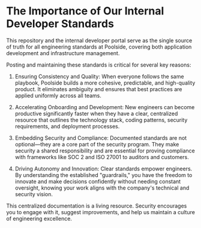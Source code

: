 # The Importance of Our Internal Developer Standards

This repository and the internal developer portal serve as the single source of truth for all engineering standards at Poolside, covering both application development and infrastructure management.

Posting and maintaining these standards is critical for several key reasons:

1. Ensuring Consistency and Quality: When everyone follows the same playbook, Poolside builds a more cohesive, predictable, and high-quality product. It eliminates ambiguity and ensures that best practices are applied uniformly across all teams.

2. Accelerating Onboarding and Development: New engineers can become productive significantly faster when they have a clear, centralized resource that outlines the technology stack, coding patterns, security requirements, and deployment processes.

3. Embedding Security and Compliance: Documented standards are not optional—they are a core part of the security program. They make security a shared responsibility and are essential for proving compliance with frameworks like SOC 2 and ISO 27001 to auditors and customers.

4. Driving Autonomy and Innovation: Clear standards empower engineers. By understanding the established "guardrails," you have the freedom to innovate and make decisions confidently without needing constant oversight, knowing your work aligns with the company's technical and security vision.

This centralized documentation is a living resource. Security encourages you to engage with it, suggest improvements, and help us maintain a culture of engineering excellence.